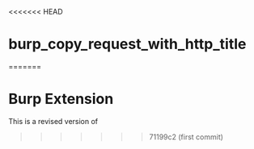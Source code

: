 <<<<<<< HEAD
# burp_copy_request_with_http_title
=======
# Burp Extension

This is a revised version of 
>>>>>>> 71199c2 (first commit)
